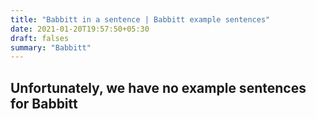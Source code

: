 ```yaml
---
title: "Babbitt in a sentence | Babbitt example sentences"
date: 2021-01-20T19:57:50+05:30
draft: falses
summary: "Babbitt"
---
```

## Unfortunately, we have no example sentences for Babbitt                 
